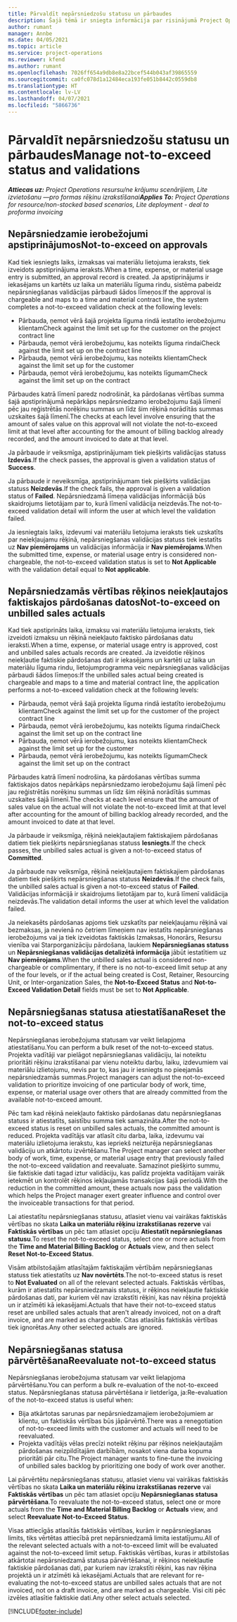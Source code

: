 ```yaml
---
title: Pārvaldīt nepārsniedzošu statusu un pārbaudes
description: Šajā tēmā ir sniegta informācija par risinājumā Project Operations veiktajām nepārsniedzamā ierobežojuma pārbaudēm.
author: rumant
manager: Annbe
ms.date: 04/05/2021
ms.topic: article
ms.service: project-operations
ms.reviewer: kfend
ms.author: rumant
ms.openlocfilehash: 7026ff654a9db8e8a22bcef544b043af39865559
ms.sourcegitcommit: ca0fc078d1a12484eca193fe051b8442c0559db8
ms.translationtype: HT
ms.contentlocale: lv-LV
ms.lasthandoff: 04/07/2021
ms.locfileid: "5866736"
---
```

# <a name="manage-not-to-exceed-status-and-validations"></a><span data-ttu-id="5ec65-103">Pārvaldīt nepārsniedzošu statusu un pārbaudes</span><span class="sxs-lookup"><span data-stu-id="5ec65-103">Manage not-to-exceed status and validations</span></span> 

<span data-ttu-id="5ec65-104">_**Attiecas uz:** Project Operations resursu/ne krājumu scenārijiem, Lite izvietošanu —pro formas rēķinu izrakstīšanai_</span><span class="sxs-lookup"><span data-stu-id="5ec65-104">_**Applies To:** Project Operations for resource/non-stocked based scenarios, Lite deployment - deal to proforma invoicing_</span></span>

## <a name="not-to-exceed-on-approvals"></a><span data-ttu-id="5ec65-105">Nepārsniedzamie ierobežojumi apstiprinājumos</span><span class="sxs-lookup"><span data-stu-id="5ec65-105">Not-to-exceed on approvals</span></span>

<span data-ttu-id="5ec65-106">Kad tiek iesniegts laiks, izmaksas vai materiālu lietojuma ieraksts, tiek izveidots apstiprinājuma ieraksts.</span><span class="sxs-lookup"><span data-stu-id="5ec65-106">When a time, expense, or material usage entry is submitted, an approval record is created.</span></span> <span data-ttu-id="5ec65-107">Ja apstiprinājums ir iekasējams un kartēts uz laika un materiālu līguma rindu, sistēma pabeidz nepārsniegšanas validācijas pārbaudi šādos līmeņos:</span><span class="sxs-lookup"><span data-stu-id="5ec65-107">If the approval is chargeable and maps to a time and material contract line, the system completes a not-to-exceed validation check at the following levels:</span></span>

  - <span data-ttu-id="5ec65-108">Pārbauda, ņemot vērā šajā projekta līguma rindā iestatīto ierobežojumu klientam</span><span class="sxs-lookup"><span data-stu-id="5ec65-108">Check against the limit set up for the customer on the project contract line</span></span>
  - <span data-ttu-id="5ec65-109">Pārbauda, ņemot vērā ierobežojumu, kas noteikts līguma rindai</span><span class="sxs-lookup"><span data-stu-id="5ec65-109">Check against the limit set up on the contract line</span></span>
  - <span data-ttu-id="5ec65-110">Pārbauda, ņemot vērā ierobežojumu, kas noteikts klientam</span><span class="sxs-lookup"><span data-stu-id="5ec65-110">Check against the limit set up for the customer</span></span>
  - <span data-ttu-id="5ec65-111">Pārbauda, ņemot vērā ierobežojumu, kas noteikts līgumam</span><span class="sxs-lookup"><span data-stu-id="5ec65-111">Check against the limit set up on the contract</span></span>

<span data-ttu-id="5ec65-112">Pārbaudes katrā līmenī paredz nodrošināt, ka pārdošanas vērtības summa šajā apstiprinājumā nepārkāps nepārsniedzamo ierobežojumu šajā līmenī pēc jau reģistrētās norēķinu summas un līdz šim rēķinā norādītās summas uzskaites šajā līmenī.</span><span class="sxs-lookup"><span data-stu-id="5ec65-112">The checks at each level involve ensuring that the amount of sales value on this approval will not violate the not-to-exceed limit at that level after accounting for the amount of billing backlog already recorded, and the amount invoiced to date at that level.</span></span>

<span data-ttu-id="5ec65-113">Ja pārbaude ir veiksmīga, apstiprinājumam tiek piešķirts validācijas statuss **Izdevās**.</span><span class="sxs-lookup"><span data-stu-id="5ec65-113">If the check passes, the approval is given a validation status of **Success**.</span></span>

<span data-ttu-id="5ec65-114">Ja pārbaude ir neveiksmīga, apstiprinājumam tiek piešķirts validācijas statuss **Neizdevās**.</span><span class="sxs-lookup"><span data-stu-id="5ec65-114">If the check fails, the approval is given a validation status of **Failed**.</span></span> <span data-ttu-id="5ec65-115">Nepārsniedzamā līmeņa validācijas informācijā būs skaidrojums lietotājam par to, kurā līmenī validācija neizdevās.</span><span class="sxs-lookup"><span data-stu-id="5ec65-115">The not-to-exceed validation detail will inform the user at which level the validation failed.</span></span>

<span data-ttu-id="5ec65-116">Ja iesniegtais laiks, izdevumi vai materiālu lietojuma ieraksts tiek uzskatīts par neiekļaujamu rēķinā, nepārsniegšanas validācijas statuss tiek iestatīts uz **Nav piemērojams** un validācijas informācija ir **Nav piemērojams**.</span><span class="sxs-lookup"><span data-stu-id="5ec65-116">When the submitted time, expense, or material usage entry is considered non-chargeable, the not-to-exceed validation status is set to **Not Applicable** with the validation detail equal to **Not applicable**.</span></span>

## <a name="not-to-exceed-on-unbilled-sales-actuals"></a><span data-ttu-id="5ec65-117">Nepārsniedzamās vērtības rēķinos neiekļautajos faktiskajos pārdošanas datos</span><span class="sxs-lookup"><span data-stu-id="5ec65-117">Not-to-exceed on unbilled sales actuals</span></span>

<span data-ttu-id="5ec65-118">Kad tiek apstiprināts laika, izmaksu vai materiālu lietojuma ieraksts, tiek izveidoti izmaksu un rēķinā neiekļauto faktisko pārdošanas datu ieraksti.</span><span class="sxs-lookup"><span data-stu-id="5ec65-118">When a time, expense, or material usage entry is approved, cost and unbilled sales actuals records are created.</span></span> <span data-ttu-id="5ec65-119">Ja izveidotie rēķinos neiekļautie faktiskie pārdošanas dati ir iekasējams un kartēti uz laika un materiālu līguma rindu, lietojumprogramma veic nepārsniegšanas validācijas pārbaudi šādos līmeņos:</span><span class="sxs-lookup"><span data-stu-id="5ec65-119">If the unbilled sales actual being created is chargeable and maps to a time and material contract line, the application performs a not-to-exceed validation check at the following levels:</span></span>

  - <span data-ttu-id="5ec65-120">Pārbauda, ņemot vērā šajā projekta līguma rindā iestatīto ierobežojumu klientam</span><span class="sxs-lookup"><span data-stu-id="5ec65-120">Check against the limit set up for the customer of the project contract line</span></span>
  - <span data-ttu-id="5ec65-121">Pārbauda, ņemot vērā ierobežojumu, kas noteikts līguma rindai</span><span class="sxs-lookup"><span data-stu-id="5ec65-121">Check against the limit set up on the contract line</span></span>
  - <span data-ttu-id="5ec65-122">Pārbauda, ņemot vērā ierobežojumu, kas noteikts klientam</span><span class="sxs-lookup"><span data-stu-id="5ec65-122">Check against the limit set up for the customer</span></span>
  - <span data-ttu-id="5ec65-123">Pārbauda, ņemot vērā ierobežojumu, kas noteikts līgumam</span><span class="sxs-lookup"><span data-stu-id="5ec65-123">Check against the limit set up on the contract</span></span>

<span data-ttu-id="5ec65-124">Pārbaudes katrā līmenī nodrošina, ka pārdošanas vērtības summa faktiskajos datos nepārkāps nepārsniedzamo ierobežojumu šajā līmenī pēc jau reģistrētās norēķinu summas un līdz šim rēķinā norādītās summas uzskaites šajā līmenī.</span><span class="sxs-lookup"><span data-stu-id="5ec65-124">The checks at each level ensure that the amount of sales value on the actual will not violate the not-to-exceed limit at that level after accounting for the amount of billing backlog already recorded, and the amount invoiced to date at that level.</span></span>

<span data-ttu-id="5ec65-125">Ja pārbaude ir veiksmīga, rēķinā neiekļautajiem faktiskajiem pārdošanas datiem tiek piešķirts nepārsniegšanas statuss **Iesniegts**.</span><span class="sxs-lookup"><span data-stu-id="5ec65-125">If the check passes, the unbilled sales actual is given a not-to-exceed status of **Committed**.</span></span>

<span data-ttu-id="5ec65-126">Ja pārbaude nav veiksmīga, rēķinā neiekļautajiem faktiskajiem pārdošanas datiem tiek piešķirts nepārsniegšanas statuss **Neizdevās**.</span><span class="sxs-lookup"><span data-stu-id="5ec65-126">If the check fails, the unbilled sales actual is given a not-to-exceed status of **Failed**.</span></span> <span data-ttu-id="5ec65-127">Validācijas informācijā ir skaidrojums lietotājam par to, kurā līmenī validācija neizdevās.</span><span class="sxs-lookup"><span data-stu-id="5ec65-127">The validation detail informs the user at which level the validation failed.</span></span>

<span data-ttu-id="5ec65-128">Ja neiekasēts pārdošanas apjoms tiek uzskatīts par neiekļaujamu rēķinā vai bezmaksas, ja nevienā no četriem līmeņiem nav iestatīts nepārsniegšanas ierobežojums vai ja tiek izveidotas faktiskās Izmaksas, Honorārs, Resursu vienība vai Starporganizāciju pārdošana, laukiem **Nepārsniegšanas statuss** un **Nepārsniegšanas validācijas detalizētā informācija** jābūt iestatītiem uz **Nav piemērojams**.</span><span class="sxs-lookup"><span data-stu-id="5ec65-128">When the unbilled sales actual is considered non-chargeable or complimentary, if there is no not-to-exceed limit setup at any of the four levels, or if the actual being created is Cost, Retainer, Resourcing Unit, or Inter-organization Sales, the **Not-to-Exceed Status** and **Not-to-Exceed Validation Detail** fields must be set to **Not Applicable**.</span></span>

## <a name="reset-the-not-to-exceed-status"></a><span data-ttu-id="5ec65-129">Nepārsniegšanas statusa atiestatīšana</span><span class="sxs-lookup"><span data-stu-id="5ec65-129">Reset the not-to-exceed status</span></span>

<span data-ttu-id="5ec65-130">Nepārsniegšanas ierobežojuma statusam var veikt lielapjoma atiestatīšanu.</span><span class="sxs-lookup"><span data-stu-id="5ec65-130">You can perform a bulk reset of the not-to-exceed status.</span></span> <span data-ttu-id="5ec65-131">Projekta vadītāji var pielāgot nepārsniegšanas validāciju, lai noteiktu prioritāti rēķinu izrakstīšanai par vienu noteiktu darbu, laiku, izdevumiem vai materiālu izlietojumu, nevis par to, kas jau ir iesniegts no pieejamās nepārsniedzamās summas.</span><span class="sxs-lookup"><span data-stu-id="5ec65-131">Project managers can adjust the not-to-exceed validation to prioritize invoicing of one particular body of work, time, expense, or material usage over others that are already committed from the available not-to-exceed amount.</span></span>

<span data-ttu-id="5ec65-132">Pēc tam kad rēķinā neiekļauto faktisko pārdošanas datu nepārsniegšanas statuss ir atiestatīts, saistību summa tiek samazināta.</span><span class="sxs-lookup"><span data-stu-id="5ec65-132">After the not-to-exceed status is reset on unbilled sales actuals, the committed amount is reduced.</span></span> <span data-ttu-id="5ec65-133">Projekta vadītājs var atlasīt citu darba, laika, izdevumu vai materiālu izlietojuma ierakstu, kas iepriekš neizturēja nepārsniegšanas validāciju un atkārtotu izvērtēšanu.</span><span class="sxs-lookup"><span data-stu-id="5ec65-133">The Project manager can select another body of work, time, expense, or material usage entry that previously failed the not-to-exceed validation and reevaluate.</span></span> <span data-ttu-id="5ec65-134">Samazinot piešķirto summu, šie faktiskie dati tagad iztur validāciju, kas palīdz projekta vadītājam vairāk ietekmēt un kontrolēt rēķinos iekļaujamās transakcijas šajā periodā.</span><span class="sxs-lookup"><span data-stu-id="5ec65-134">With the reduction in the committed amount, these actuals now pass the validation which helps the Project manager exert greater influence and control over the invoiceable transactions for that period.</span></span>

<span data-ttu-id="5ec65-135">Lai atiestatītu nepārsniegšanas statusu, atlasiet vienu vai vairākas faktiskās vērtības no skata **Laika un materiālu rēķinu izrakstīšanas rezerve** vai **Faktiskās vērtības** un pēc tam atlasiet opciju **Atiestatīt nepārsniegšanas statusu**.</span><span class="sxs-lookup"><span data-stu-id="5ec65-135">To reset the not-to-exceed status, select one or more actuals from the **Time and Material Billing Backlog** or **Actuals** view, and then select **Reset Not-to-Exceed Status**.</span></span>

<span data-ttu-id="5ec65-136">Visām atbilstošajām atlasītajām faktiskajām vērtībām nepārsniegšanas statuss tiek atiestatīts uz **Nav novērtēts**.</span><span class="sxs-lookup"><span data-stu-id="5ec65-136">The not-to-exceed status is reset to **Not Evaluated** on all of the relevant selected actuals.</span></span> <span data-ttu-id="5ec65-137">Faktiskās vērtības, kurām ir atiestatīts nepārsniedzamais statuss, ir rēķinos neiekļautie faktiskie pārdošanas dati, par kuriem vēl nav izrakstīti rēķini, kas nav rēķina projektā un ir atzīmēti kā iekasējami.</span><span class="sxs-lookup"><span data-stu-id="5ec65-137">Actuals that have their not-to-exceed status reset are unbilled sales actuals that aren't already invoiced, not on a draft invoice, and are marked as chargeable.</span></span> <span data-ttu-id="5ec65-138">Citas atlasītās faktiskās vērtības tiek ignorētas.</span><span class="sxs-lookup"><span data-stu-id="5ec65-138">Any other selected actuals are ignored.</span></span>

## <a name="reevaluate-not-to-exceed-status"></a><span data-ttu-id="5ec65-139">Nepārsniegšanas statusa pārvērtēšana</span><span class="sxs-lookup"><span data-stu-id="5ec65-139">Reevaluate not-to-exceed status</span></span>

<span data-ttu-id="5ec65-140">Nepārsniegšanas ierobežojuma statusam var veikt lielapjoma pārvērtēšanu.</span><span class="sxs-lookup"><span data-stu-id="5ec65-140">You can perform a bulk re-evaluation of the not-to-exceed status.</span></span> <span data-ttu-id="5ec65-141">Nepārsniegšanas statusa pārvērtēšana ir lietderīga, ja:</span><span class="sxs-lookup"><span data-stu-id="5ec65-141">Re-evaluation of the not-to-exceed status is useful when:</span></span>

  - <span data-ttu-id="5ec65-142">Bija atkārtotas sarunas par nepārsniedzamajiem ierobežojumiem ar klientu, un faktiskās vērtības būs jāpārvērtē.</span><span class="sxs-lookup"><span data-stu-id="5ec65-142">There was a renegotiation of not-to-exceed limits with the customer and actuals will need to be reevaluated.</span></span>
  - <span data-ttu-id="5ec65-143">Projekta vadītājs vēlas precīzi noteikt rēķinu par rēķinos neiekļautajām pārdošanas neizpildītajām darbībām, nosakot viena darba kopuma prioritāti pār citu.</span><span class="sxs-lookup"><span data-stu-id="5ec65-143">The Project manager wants to fine-tune the invoicing of unbilled sales backlog by prioritizing one body of work over another.</span></span>

<span data-ttu-id="5ec65-144">Lai pārvērtētu nepārsniegšanas statusu, atlasiet vienu vai vairākas faktiskās vērtības no skata **Laika un materiālu rēķinu izrakstīšanas rezerve** vai **Faktiskās vērtības** un pēc tam atlasiet opciju **Nepārsniegšanas statusa pārvērtēšana**.</span><span class="sxs-lookup"><span data-stu-id="5ec65-144">To reevaluate the not-to-exceed status, select one or more actuals from the **Time and Material Billing Backlog** or **Actuals** view, and select **Reevaluate Not-to-Exceed Status**.</span></span>

<span data-ttu-id="5ec65-145">Visas attiecīgās atlasītās faktiskās vērtības, kurām ir nepārsniegšanas limits, tiks vērtētas attiecībā pret nepārsniedzamā limita iestatījumu.</span><span class="sxs-lookup"><span data-stu-id="5ec65-145">All of the relevant selected actuals with a not-to-exceed limit will be evaluated against the not-to-exceed limit setup.</span></span> <span data-ttu-id="5ec65-146">Faktiskās vērtības, kuras ir atbilstošas atkārtotai nepārsniedzamā statusa pārvērtēšanai, ir rēķinos neiekļautie faktiskie pārdošanas dati, par kuriem nav izrakstīti rēķini, kas nav rēķina projektā un ir atzīmēti kā iekasējami.</span><span class="sxs-lookup"><span data-stu-id="5ec65-146">Actuals that are relevant for re-evaluating the not-to-exceed status are unbilled sales actuals that are not invoiced, not on a draft invoice, and are marked as chargeable.</span></span> <span data-ttu-id="5ec65-147">Visi citi pēc izvēles atlasītie faktiskie dati.</span><span class="sxs-lookup"><span data-stu-id="5ec65-147">Any other select actuals selected.</span></span>


[!INCLUDE[footer-include](../../includes/footer-banner.md)]

